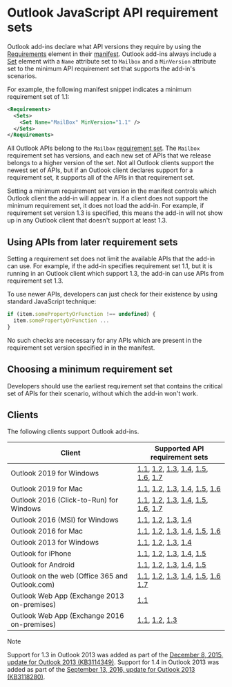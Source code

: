 # Outlook JavaScript API requirement sets

Outlook add-ins declare what API versions they require by using the [Requirements](/javascript/office/manifest/requirements) element in their [manifest](https://docs.microsoft.com/office/dev/add-ins/develop/add-in-manifests). Outlook add-ins always include a [Set](/javascript/office/manifest/set) element with a `Name` attribute set to `Mailbox` and a `MinVersion` attribute set to the minimum API requirement set that supports the add-in's scenarios.

For example, the following manifest snippet indicates a minimum requirement set of 1.1:

```xml
<Requirements>
  <Sets>
    <Set Name="MailBox" MinVersion="1.1" />
  </Sets>
</Requirements>
```

All Outlook APIs belong to the `Mailbox` [requirement set](https://docs.microsoft.com/office/dev/add-ins/develop/specify-office-hosts-and-api-requirements). The `Mailbox` requirement set has versions, and each new set of APIs that we release belongs to a higher version of the set. Not all Outlook clients support the newest set of APIs, but if an Outlook client declares support for a requirement set, it supports all of the APIs in that requirement set.

Setting a minimum requirement set version in the manifest controls which Outlook client the add-in will appear in. If a client does not support the minimum requirement set, it does not load the add-in. For example, if requirement set version 1.3 is specified, this means the add-in will not show up in any Outlook client that doesn't support at least 1.3.

## Using APIs from later requirement sets

Setting a requirement set does not limit the available APIs that the add-in can use. For example, if the add-in specifies requirement set 1.1, but it is running in an Outlook client which support 1.3, the add-in can use APIs from requirement set 1.3.

To use newer APIs, developers can just check for their existence by using standard JavaScript technique:

```js
if (item.somePropertyOrFunction !== undefined) {
  item.somePropertyOrFunction ...
}
```

No such checks are necessary for any APIs which are present in the requirement set version specified in in the manifest.

## Choosing a minimum requirement set

Developers should use the earliest requirement set that contains the critical set of APIs for their scenario, without which the add-in won't work.

## Clients

The following clients support Outlook add-ins.

| Client | Supported API requirement sets |
| --- | --- |
| Outlook 2019 for Windows | [1.1](/javascript/office/objectmodel/requirement-set-1.1/outlook-requirement-set-1.1), [1.2](/javascript/office/objectmodel/requirement-set-1.2/outlook-requirement-set-1.2), [1.3](/javascript/office/objectmodel/requirement-set-1.3/outlook-requirement-set-1.3), [1.4](/javascript/office/objectmodel/requirement-set-1.4/outlook-requirement-set-1.4), [1.5](/javascript/office/objectmodel/requirement-set-1.5/outlook-requirement-set-1.5), [1.6](/javascript/office/objectmodel/requirement-set-1.6/outlook-requirement-set-1.6), [1.7](/javascript/office/objectmodel/requirement-set-1.7/outlook-requirement-set-1.7) |
| Outlook 2019 for Mac | [1.1](/javascript/office/objectmodel/requirement-set-1.1/outlook-requirement-set-1.1), [1.2](/javascript/office/objectmodel/requirement-set-1.2/outlook-requirement-set-1.2), [1.3](/javascript/office/objectmodel/requirement-set-1.3/outlook-requirement-set-1.3), [1.4](/javascript/office/objectmodel/requirement-set-1.4/outlook-requirement-set-1.4), [1.5](/javascript/office/objectmodel/requirement-set-1.5/outlook-requirement-set-1.5), [1.6](/javascript/office/objectmodel/requirement-set-1.6/outlook-requirement-set-1.6) |
| Outlook 2016 (Click-to-Run) for Windows | [1.1](/javascript/office/objectmodel/requirement-set-1.1/outlook-requirement-set-1.1), [1.2](/javascript/office/objectmodel/requirement-set-1.2/outlook-requirement-set-1.2), [1.3](/javascript/office/objectmodel/requirement-set-1.3/outlook-requirement-set-1.3), [1.4](/javascript/office/objectmodel/requirement-set-1.4/outlook-requirement-set-1.4), [1.5](/javascript/office/objectmodel/requirement-set-1.5/outlook-requirement-set-1.5), [1.6](/javascript/office/objectmodel/requirement-set-1.6/outlook-requirement-set-1.6), [1.7](/javascript/office/objectmodel/requirement-set-1.7/outlook-requirement-set-1.7) |
| Outlook 2016 (MSI) for Windows | [1.1](/javascript/office/objectmodel/requirement-set-1.1/outlook-requirement-set-1.1), [1.2](/javascript/office/objectmodel/requirement-set-1.2/outlook-requirement-set-1.2), [1.3](/javascript/office/objectmodel/requirement-set-1.3/outlook-requirement-set-1.3), [1.4](/javascript/office/objectmodel/requirement-set-1.4/outlook-requirement-set-1.4) |
| Outlook 2016 for Mac | [1.1](/javascript/office/objectmodel/requirement-set-1.1/outlook-requirement-set-1.1), [1.2](/javascript/office/objectmodel/requirement-set-1.2/outlook-requirement-set-1.2), [1.3](/javascript/office/objectmodel/requirement-set-1.3/outlook-requirement-set-1.3), [1.4](/javascript/office/objectmodel/requirement-set-1.4/outlook-requirement-set-1.4), [1.5](/javascript/office/objectmodel/requirement-set-1.5/outlook-requirement-set-1.5), [1.6](/javascript/office/objectmodel/requirement-set-1.6/outlook-requirement-set-1.6) |
| Outlook 2013 for Windows | [1.1](/javascript/office/objectmodel/requirement-set-1.1/outlook-requirement-set-1.1), [1.2](/javascript/office/objectmodel/requirement-set-1.2/outlook-requirement-set-1.2), [1.3](/javascript/office/objectmodel/requirement-set-1.3/outlook-requirement-set-1.3), [1.4](/javascript/office/objectmodel/requirement-set-1.4/outlook-requirement-set-1.4) |
| Outlook for iPhone | [1.1](/javascript/office/objectmodel/requirement-set-1.1/outlook-requirement-set-1.1), [1.2](/javascript/office/objectmodel/requirement-set-1.2/outlook-requirement-set-1.2), [1.3](/javascript/office/objectmodel/requirement-set-1.3/outlook-requirement-set-1.3), [1.4](/javascript/office/objectmodel/requirement-set-1.4/outlook-requirement-set-1.4), [1.5](/javascript/office/objectmodel/requirement-set-1.5/outlook-requirement-set-1.5) |
| Outlook for Android | [1.1](/javascript/office/objectmodel/requirement-set-1.1/outlook-requirement-set-1.1), [1.2](/javascript/office/objectmodel/requirement-set-1.2/outlook-requirement-set-1.2), [1.3](/javascript/office/objectmodel/requirement-set-1.3/outlook-requirement-set-1.3), [1.4](/javascript/office/objectmodel/requirement-set-1.4/outlook-requirement-set-1.4), [1.5](/javascript/office/objectmodel/requirement-set-1.5/outlook-requirement-set-1.5) |
| Outlook on the web (Office 365 and Outlook.com) | [1.1](/javascript/office/objectmodel/requirement-set-1.1/outlook-requirement-set-1.1), [1.2](/javascript/office/objectmodel/requirement-set-1.2/outlook-requirement-set-1.2), [1.3](/javascript/office/objectmodel/requirement-set-1.3/outlook-requirement-set-1.3), [1.4](/javascript/office/objectmodel/requirement-set-1.4/outlook-requirement-set-1.4), [1.5](/javascript/office/objectmodel/requirement-set-1.5/outlook-requirement-set-1.5), [1.6](/javascript/office/objectmodel/requirement-set-1.6/outlook-requirement-set-1.6) [1.7](/javascript/office/objectmodel/requirement-set-1.7/outlook-requirement-set-1.7) |
| Outlook Web App (Exchange 2013 on-premises) | [1.1](/javascript/office/objectmodel/requirement-set-1.1/outlook-requirement-set-1.1) |
| Outlook Web App (Exchange 2016 on-premises) | [1.1](/javascript/office/objectmodel/requirement-set-1.1/outlook-requirement-set-1.1), [1.2](/javascript/office/objectmodel/requirement-set-1.2/outlook-requirement-set-1.2), [1.3](/javascript/office/objectmodel/requirement-set-1.3/outlook-requirement-set-1.3) |

> [!NOTE]
> Support for 1.3 in Outlook 2013 was added as part of the [December 8, 2015, update for Outlook 2013 (KB3114349)](https://support.microsoft.com/kb/3114349). Support for 1.4 in Outlook 2013 was added as part of the [September 13, 2016, update for Outlook 2013 (KB3118280)](https://support.microsoft.com/help/3118280).
